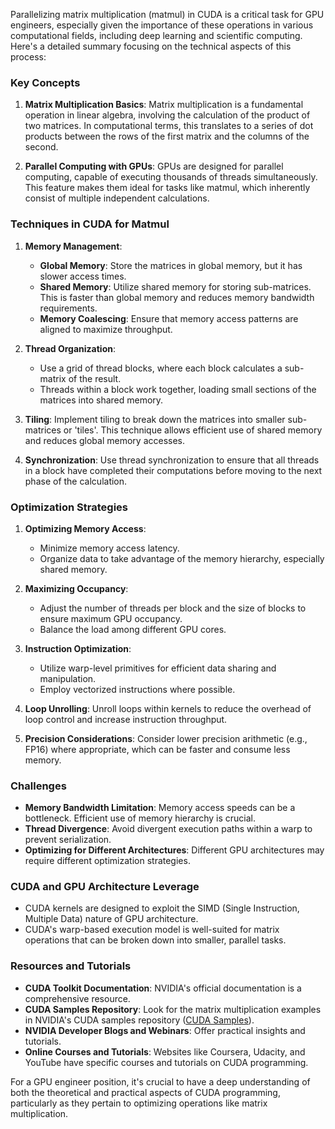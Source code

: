 Parallelizing matrix multiplication (matmul) in CUDA is a critical task for GPU engineers, especially given the importance of these operations in various computational fields, including deep learning and scientific computing. Here's a detailed summary focusing on the technical aspects of this process:

### Key Concepts

1. **Matrix Multiplication Basics**: Matrix multiplication is a fundamental operation in linear algebra, involving the calculation of the product of two matrices. In computational terms, this translates to a series of dot products between the rows of the first matrix and the columns of the second.

2. **Parallel Computing with GPUs**: GPUs are designed for parallel computing, capable of executing thousands of threads simultaneously. This feature makes them ideal for tasks like matmul, which inherently consist of multiple independent calculations.

### Techniques in CUDA for Matmul

1. **Memory Management**: 
   - **Global Memory**: Store the matrices in global memory, but it has slower access times.
   - **Shared Memory**: Utilize shared memory for storing sub-matrices. This is faster than global memory and reduces memory bandwidth requirements.
   - **Memory Coalescing**: Ensure that memory access patterns are aligned to maximize throughput.

2. **Thread Organization**:
   - Use a grid of thread blocks, where each block calculates a sub-matrix of the result.
   - Threads within a block work together, loading small sections of the matrices into shared memory.

3. **Tiling**: Implement tiling to break down the matrices into smaller sub-matrices or 'tiles'. This technique allows efficient use of shared memory and reduces global memory accesses.

4. **Synchronization**: Use thread synchronization to ensure that all threads in a block have completed their computations before moving to the next phase of the calculation.

### Optimization Strategies

1. **Optimizing Memory Access**:
   - Minimize memory access latency.
   - Organize data to take advantage of the memory hierarchy, especially shared memory.

2. **Maximizing Occupancy**:
   - Adjust the number of threads per block and the size of blocks to ensure maximum GPU occupancy.
   - Balance the load among different GPU cores.

3. **Instruction Optimization**:
   - Utilize warp-level primitives for efficient data sharing and manipulation.
   - Employ vectorized instructions where possible.

4. **Loop Unrolling**: Unroll loops within kernels to reduce the overhead of loop control and increase instruction throughput.

5. **Precision Considerations**: Consider lower precision arithmetic (e.g., FP16) where appropriate, which can be faster and consume less memory.

### Challenges

- **Memory Bandwidth Limitation**: Memory access speeds can be a bottleneck. Efficient use of memory hierarchy is crucial.
- **Thread Divergence**: Avoid divergent execution paths within a warp to prevent serialization.
- **Optimizing for Different Architectures**: Different GPU architectures may require different optimization strategies.

### CUDA and GPU Architecture Leverage

- CUDA kernels are designed to exploit the SIMD (Single Instruction, Multiple Data) nature of GPU architecture.
- CUDA's warp-based execution model is well-suited for matrix operations that can be broken down into smaller, parallel tasks.

### Resources and Tutorials

- **CUDA Toolkit Documentation**: NVIDIA's official documentation is a comprehensive resource.
- **CUDA Samples Repository**: Look for the matrix multiplication examples in NVIDIA's CUDA samples repository ([CUDA Samples](https://github.com/NVIDIA/cuda-samples)).
- **NVIDIA Developer Blogs and Webinars**: Offer practical insights and tutorials.
- **Online Courses and Tutorials**: Websites like Coursera, Udacity, and YouTube have specific courses and tutorials on CUDA programming.

For a GPU engineer position, it's crucial to have a deep understanding of both the theoretical and practical aspects of CUDA programming, particularly as they pertain to optimizing operations like matrix multiplication.